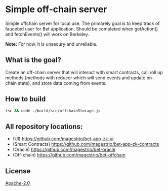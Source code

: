 # Simple off-chain server

Simple offchain server for local use. The primarely goal is to keep track of fauceted user for Bet application. Should be completed when getAction() and fetchEvents() will work on Berkeley. 

**Note:** For now, it is unsecury and unreliable.

## What is the goal?

Create an off-chain server that will interact with smart contracts, call roll up methods (methods with reducer which will send events and update on-chain state), and store data coming from events.

## How to build

```sh
tsc && node ./build/src/offchainStorage.js
```

## All repository locations:
- (UI) https://github.com/magestrio/bet-app-zk-ui
- (Smart Contracts) https://github.com/magestrio/bet-app-zk-contracts
- (Oracle) https://github.com/magestrio/bet-oracle
- (Off-chain) https://github.com/magestrio/bet-offchain

## License

[Apache-2.0](LICENSE)
